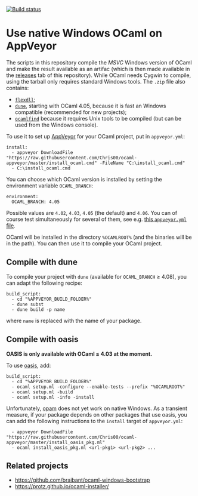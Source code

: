 [![Build status](https://ci.appveyor.com/api/projects/status/hexo6yrftl8cb0og?svg=true)](https://ci.appveyor.com/project/Chris00/ocaml-appveyor)

Use native Windows OCaml on AppVeyor
====================================

The scripts in this repository compile the *MSVC* Windows version of
OCaml and make the result available as an artifac (which is then made
available in the [releases](https://github.com/Chris00/ocaml-appveyor/releases)
tab of this repository).  While OCaml needs Cygwin to compile,
using the tarball only requires standard Windows tools.
The `.zip` file also contains:
- [`flexdll`](https://github.com/alainfrisch/flexdll);
- [`dune`](https://github.com/ocaml/dune/), starting with
  OCaml 4.05, because it is fast an Windows compatible (recommended
  for new projects);
- [`ocamlfind`](http://projects.camlcity.org/projects/findlib.html)
  because it requires Unix tools to be compiled (but can be used from the
  Windows console).

To use it to set up [AppVeyor](http://www.appveyor.com/) for your
OCaml project, put in `appveyor.yml`:

```
install:
  - appveyor DownloadFile "https://raw.githubusercontent.com/Chris00/ocaml-appveyor/master/install_ocaml.cmd" -FileName "C:\install_ocaml.cmd"
  - C:\install_ocaml.cmd
```

You can choose which OCaml version is installed by setting the
environment variable `OCAML_BRANCH`:

```
environment:
  OCAML_BRANCH: 4.05
```

Possible values are `4.02`, `4.03`, `4.05` (the default) and
`4.06`.  You can of course test simultaneously for several of them,
see e.g.  [this `appveyor.yml`
file](https://github.com/Chris00/root1d/blob/master/appveyor.yml).

OCaml will be installed in the directory `%OCAMLROOT%` (and the
binaries will be in the path).  You can then use it to compile your
OCaml project.

Compile with dune
-----------------

To compile your project with `dune` (available for `OCAML_BRANCH`
≥ 4.08), you can adapt the following recipe:

```
build_script:
  - cd "%APPVEYOR_BUILD_FOLDER%"
  - dune subst
  - dune build -p name
```

where `name` is replaced with the name of your package.


Compile with oasis
------------------

**OASIS is only available with OCaml ≤ 4.03 at the moment.**

To use
[oasis](https://ocaml.org/learn/tutorials/setting_up_with_oasis.html),
add:

```
build_script:
  - cd "%APPVEYOR_BUILD_FOLDER%"
  - ocaml setup.ml -configure --enable-tests --prefix "%OCAMLROOT%"
  - ocaml setup.ml -build
  - ocaml setup.ml -info -install
```

Unfortunately, [opam](http://opam.ocaml.org/) does not yet work on
native Windows.  As a transient measure, if your package depends on
other packages that use oasis, you can add the following instructions
to the `install` target of `appveyor.yml`:

```
  - appveyor DownloadFile "https://raw.githubusercontent.com/Chris00/ocaml-appveyor/master/install_oasis_pkg.ml"
  - ocaml install_oasis_pkg.ml <url-pkg1> <url-pkg2> ...
```



Related projects
----------------

- https://github.com/braibant/ocaml-windows-bootstrap
- https://protz.github.io/ocaml-installer/

